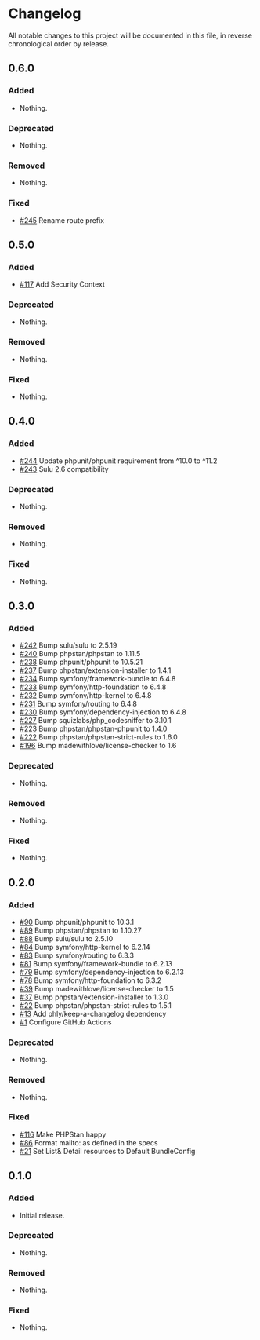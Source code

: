 # Changelog

All notable changes to this project will be documented in this file, in reverse chronological order by release.

## 0.6.0

### Added

- Nothing.

### Deprecated

- Nothing.

### Removed

- Nothing.

### Fixed

- [#245](https://github.com/bitExpert/sulu-securitytxt-bundle/pull/245) Rename route prefix

## 0.5.0

### Added

- [#117](https://github.com/bitExpert/sulu-securitytxt-bundle/pull/117) Add Security Context

### Deprecated

- Nothing.

### Removed

- Nothing.

### Fixed

- Nothing.

## 0.4.0

### Added

- [#244](https://github.com/bitExpert/sulu-securitytxt-bundle/pull/244) Update phpunit/phpunit requirement from ^10.0 to ^11.2
- [#243](https://github.com/bitExpert/sulu-securitytxt-bundle/pull/243) Sulu 2.6 compatibility

### Deprecated

- Nothing.

### Removed

- Nothing.

### Fixed

- Nothing.

## 0.3.0

### Added

- [#242](https://github.com/bitExpert/sulu-securitytxt-bundle/pull/242) Bump sulu/sulu to 2.5.19
- [#240](https://github.com/bitExpert/sulu-securitytxt-bundle/pull/240) Bump phpstan/phpstan to 1.11.5
- [#238](https://github.com/bitExpert/sulu-securitytxt-bundle/pull/238) Bump phpunit/phpunit to 10.5.21
- [#237](https://github.com/bitExpert/sulu-securitytxt-bundle/pull/237) Bump phpstan/extension-installer to 1.4.1
- [#234](https://github.com/bitExpert/sulu-securitytxt-bundle/pull/234) Bump symfony/framework-bundle to 6.4.8
- [#233](https://github.com/bitExpert/sulu-securitytxt-bundle/pull/233) Bump symfony/http-foundation to 6.4.8
- [#232](https://github.com/bitExpert/sulu-securitytxt-bundle/pull/232) Bump symfony/http-kernel to 6.4.8
- [#231](https://github.com/bitExpert/sulu-securitytxt-bundle/pull/231) Bump symfony/routing to 6.4.8
- [#230](https://github.com/bitExpert/sulu-securitytxt-bundle/pull/230) Bump symfony/dependency-injection to 6.4.8
- [#227](https://github.com/bitExpert/sulu-securitytxt-bundle/pull/227) Bump squizlabs/php_codesniffer to 3.10.1
- [#223](https://github.com/bitExpert/sulu-securitytxt-bundle/pull/223) Bump phpstan/phpstan-phpunit to 1.4.0
- [#222](https://github.com/bitExpert/sulu-securitytxt-bundle/pull/222) Bump phpstan/phpstan-strict-rules to 1.6.0
- [#196](https://github.com/bitExpert/sulu-securitytxt-bundle/pull/196) Bump madewithlove/license-checker to 1.6

### Deprecated

- Nothing.

### Removed

- Nothing.

### Fixed

- Nothing.

## 0.2.0

### Added

- [#90](https://github.com/bitExpert/sulu-securitytxt-bundle/pull/90) Bump phpunit/phpunit to 10.3.1
- [#89](https://github.com/bitExpert/sulu-securitytxt-bundle/pull/89) Bump phpstan/phpstan to 1.10.27
- [#88](https://github.com/bitExpert/sulu-securitytxt-bundle/pull/88) Bump sulu/sulu to 2.5.10
- [#84](https://github.com/bitExpert/sulu-securitytxt-bundle/pull/84) Bump symfony/http-kernel to 6.2.14
- [#83](https://github.com/bitExpert/sulu-securitytxt-bundle/pull/83) Bump symfony/routing to 6.3.3
- [#81](https://github.com/bitExpert/sulu-securitytxt-bundle/pull/81) Bump symfony/framework-bundle to 6.2.13
- [#79](https://github.com/bitExpert/sulu-securitytxt-bundle/pull/79) Bump symfony/dependency-injection to 6.2.13
- [#78](https://github.com/bitExpert/sulu-securitytxt-bundle/pull/78) Bump symfony/http-foundation to 6.3.2
- [#39](https://github.com/bitExpert/sulu-securitytxt-bundle/pull/39) Bump madewithlove/license-checker to 1.5
- [#37](https://github.com/bitExpert/sulu-securitytxt-bundle/pull/37) Bump phpstan/extension-installer to 1.3.0
- [#22](https://github.com/bitExpert/sulu-securitytxt-bundle/pull/22) Bump phpstan/phpstan-strict-rules to 1.5.1
- [#13](https://github.com/bitExpert/sulu-securitytxt-bundle/pull/13) Add phly/keep-a-changelog dependency
- [#1](https://github.com/bitExpert/sulu-securitytxt-bundle/pull/1) Configure GitHub Actions

### Deprecated

- Nothing.

### Removed

- Nothing.

### Fixed

- [#116](https://github.com/bitExpert/sulu-securitytxt-bundle/pull/116) Make PHPStan happy
- [#86](https://github.com/bitExpert/sulu-securitytxt-bundle/pull/86) Format mailto: as defined in the specs
- [#21](https://github.com/bitExpert/sulu-securitytxt-bundle/pull/21) Set List& Detail resources to Default BundleConfig

## 0.1.0

### Added

- Initial release.

### Deprecated

- Nothing.

### Removed

- Nothing.

### Fixed

- Nothing.
